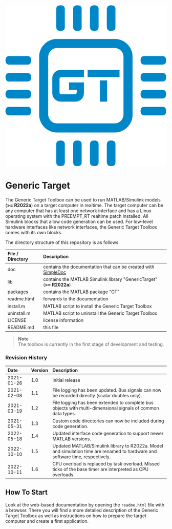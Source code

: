 ![](doc/img/icon.svg)

# Generic Target

The Generic Target Toolbox can be used to run MATLAB/Simulink models (**>= R2022a**) on a target computer in realtime.
The target computer can be any computer that has at least one network interface and has a Linux operating system with
the PREEMPT_RT realtime patch installed. All Simulink blocks that allow code generation can be used. For low-level hardware
interfaces like network interfaces, the Generic Target Toolbox comes with its own blocks.

The directory structure of this repository is as follows.

| File / Directory   | Description                                                                                                  |
| :----------------- | :----------------------------------------------------------------------------------------------------------- |
| doc                | contains the documentation that can be created with [SimpleDoc](https://github.com/RobertDamerius/SimpleDoc) |
| lib                | contains the MATLAB Simulink library "GenericTarget" (**>= R2022a**)                                         |
| packages           | contains the MATLAB package "GT"                                                                             |
| readme.html        | forwards to the documentation                                                                                |
| install.m          | MATLAB script to install the Generic Target Toolbox                                                          |
| uninstall.m        | MATLAB script to uninstall the Generic Target Toolbox                                                        |
| LICENSE            | license information                                                                                          |
| README.md          | this file                                                                                                    |


> **Note**<br>
> The toolbox is currently in the first stage of development and testing.

### Revision History
| Date        | Version  | Description                                                                                                                     |
| :---------- | :------- | :------------------------------------------------------------------------------------------------------------------------------ |
| 2021-01-26  | 1.0      | Initial release                                                                                                                 |
| 2021-02-08  | 1.1      | File logging has been updated. Bus signals can now be recorded directly (scalar doubles only).                                  |
| 2021-03-19  | 1.2      | File logging has been extended to complete bus objects with multi-dimensional signals of common data types.                     |
| 2021-05-31  | 1.3      | Custom code directories can now be included during code generation.                                                             |
| 2022-05-18  | 1.4      | Updated interface code generation to support newer MATLAB versions.                                                             |
| 2022-10-10  | 1.5      | Updated MATLAB/Simulink library to R2022a. Model and simulation time are renamed to hardware and software time, respectively.   |
| 2022-10-11  | 1.6      | CPU overload is replaced by task overload. Missed ticks of the base timer are interpreted as CPU overloads.                     |


## How To Start
Look at the web-based documentation by opening the ``readme.html`` file with a browser. There you will find a more
detailed description of the Generic Target Toolbox as well as instructions on how to prepare the target computer and create
a first application.
